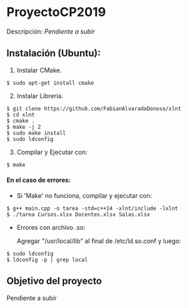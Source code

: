 # ProyectoCP2019

Descripción: *Pendiente a subir*

## Instalación (Ubuntu):
1. Instalar CMake.
```
$ sudo apt-get install cmake
```
2. Instalar Libreria.

```
$ git clone https://github.com/FabianAlvaradoDonoso/xlnt
$ cd xlnt
$ cmake .
$ make -j 2
$ sudo make install
$ sudo ldconfig
```

3. Compilar y Ejecutar con:
```
$ make
```

#### En el caso de errores:

- Si 'Make' no funciona, compilar y ejecutar con:
```
$ g++ main.cpp -o tarea -std=c++14 -xlnt/include -lxlnt
$ ./tarea Cursos.xlsx Docentes.xlsx Salas.xlsx
```
- Errores con archivo .so:

	Agregar "/usr/local/lib" al final de /etc/ld.so.conf y luego:
```
$ sudo ldconfig
$ ldconfig -p | grep local
```

## Objetivo del proyecto

Pendiente a subir
